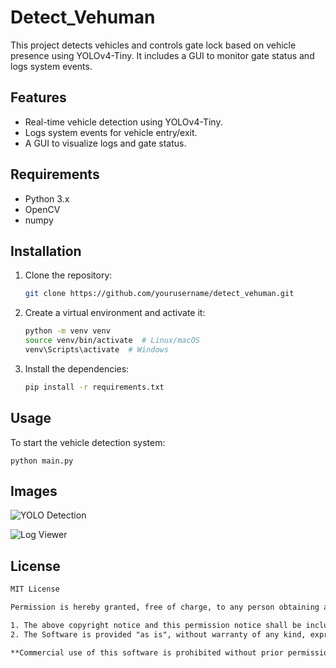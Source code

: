 # Detect_Vehuman
This project detects vehicles and controls gate lock based on vehicle presence using YOLOv4-Tiny. It includes a GUI to monitor gate status and logs system events.


## Features
- Real-time vehicle detection using YOLOv4-Tiny.
- Logs system events for vehicle entry/exit.
- A GUI to visualize logs and gate status.


## Requirements
- Python 3.x
- OpenCV
- numpy


## Installation
1. Clone the repository:
   ```bash
   git clone https://github.com/yourusername/detect_vehuman.git

2. Create a virtual environment and activate it:
    ```bash
    python -m venv venv
    source venv/bin/activate  # Linux/macOS
    venv\Scripts\activate  # Windows

3. Install the dependencies:
    ```bash
    pip install -r requirements.txt


## Usage
To start the vehicle detection system:
    
    python main.py


## Images
   ![YOLO Detection](https://github.com/onurmertanarat/DetectVehuman/blob/main/imgs/vehicle_detection.png)
   
   ![Log Viewer](https://github.com/onurmertanarat/DetectVehuman/blob/main/imgs/log.png)


## License

```txt
MIT License

Permission is hereby granted, free of charge, to any person obtaining a copy of this software and associated documentation files (the "Software"), to deal in the Software without restriction, including without limitation the rights to use, copy, modify, merge, publish, distribute, sublicense, and/or sell copies of the Software, subject to the following conditions:

1. The above copyright notice and this permission notice shall be included in all copies or substantial portions of the Software.
2. The Software is provided "as is", without warranty of any kind, express or implied, including but not limited to the warranties of merchantability, fitness for a particular purpose, and noninfringement.

**Commercial use of this software is prohibited without prior permission from the author. For commercial inquiries, please contact [Onur Mert Anarat] at your.anaratonurmert@yandex.com.**
